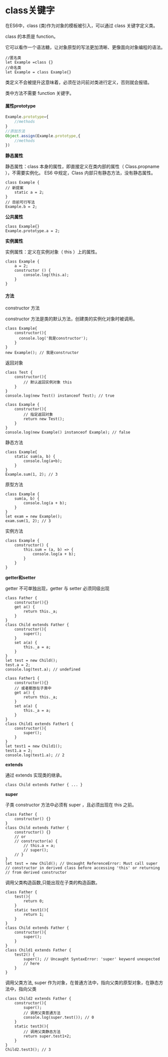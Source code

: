 # class关键字

在ES6中，class (类)作为对象的模板被引入，可以通过 class 关键字定义类。

class 的本质是 function。

它可以看作一个语法糖，让对象原型的写法更加清晰、更像面向对象编程的语法。

```
//匿名类
let Example =class {}
//命名类
let Example = class Example{}
```

类定义不会被提升这意味着，必须在访问前对类进行定义，否则就会报错。

类中方法不需要 function 关键字。

#### 属性prototype

```js
Example.prototype={
    //methods
}
//添加方法
Object.assign(Example.prototype,{
    //methods
})
```

**静态属性**

静态属性：class 本身的属性，即直接定义在类内部的属性（ Class.propname ），不需要实例化。 ES6 中规定，Class 内部只有静态方法，没有静态属性。

```
class Example {
// 新提案
    static a = 2;
}
// 目前可行写法
Example.b = 2;
```

**公共属性**

```
class Example{}
Example.prototype.a = 2;
```

**实例属性**

实例属性：定义在实例对象（ this ）上的属性。

```
class Example {
    a = 2;
    constructor () {
        console.log(this.a);
    }
}
```

#### 方法

constructor 方法

constructor 方法是类的默认方法，创建类的实例化对象时被调用。

```
class Example{
    constructor(){
      console.log('我是constructor');
    }
}
new Example(); // 我是constructor
```

返回对象

```
class Test {
    constructor(){
        // 默认返回实例对象 this
    }
}
console.log(new Test() instanceof Test); // true
 
class Example {
    constructor(){
        // 指定返回对象
        return new Test();
    }
}
console.log(new Example() instanceof Example); // false
```

静态方法

```
class Example{
    static sum(a, b) {
        console.log(a+b);
    }
}
Example.sum(1, 2); // 3
```

原型方法

```
class Example {
    sum(a, b) {
        console.log(a + b);
    }
}
let exam = new Example();
exam.sum(1, 2); // 3
```

实例方法

```
class Example {
    constructor() {
        this.sum = (a, b) => {
            console.log(a + b);
        }
    }
}
```

**getter和setter**

getter 不可单独出现，getter 与 setter 必须同级出现

```
class Father {
    constructor(){}
    get a() {
        return this._a;
    }
}
class Child extends Father {
    constructor(){
        super();
    }
    set a(a) {
        this._a = a;
    }
}
let test = new Child();
test.a = 2;
console.log(test.a); // undefined
 
class Father1 {
    constructor(){}
    // 或者都放在子类中
    get a() {
        return this._a;
    }
    set a(a) {
        this._a = a;
    }
}
class Child1 extends Father1 {
    constructor(){
        super();
    }
}
let test1 = new Child1();
test1.a = 2;
console.log(test1.a); // 2
```

**extends**

通过 extends 实现类的继承。

```
class Child extends Father { ... }
```

**super**

子类 constructor 方法中必须有 super ，且必须出现在 this 之前。

```
class Father {
    constructor() {}
}
class Child extends Father {
    constructor() {}
    // or 
    // constructor(a) {
        // this.a = a;
        // super();
    // }
}
let test = new Child(); // Uncaught ReferenceError: Must call super 
// constructor in derived class before accessing 'this' or returning 
// from derived constructor
```

调用父类构造函数,只能出现在子类的构造函数。

```
class Father {
    test(){
        return 0;
    }
    static test1(){
        return 1;
    }
}
class Child extends Father {
    constructor(){
        super();
    }
}
class Child1 extends Father {
    test2() {
        super(); // Uncaught SyntaxError: 'super' keyword unexpected     
        // here
    }
}
```

调用父类方法, super 作为对象，在普通方法中，指向父类的原型对象，在静态方法中，指向父类

```
class Child2 extends Father {
    constructor(){
        super();
        // 调用父类普通方法
        console.log(super.test()); // 0
    }
    static test3(){
        // 调用父类静态方法
        return super.test1+2;
    }
}
Child2.test3(); // 3
```



